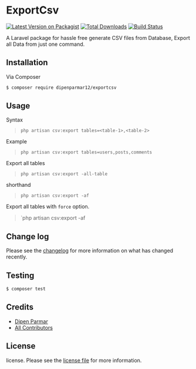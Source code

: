 # ExportCsv

[![Latest Version on Packagist][ico-version]][link-packagist]
[![Total Downloads][ico-downloads]][link-downloads]
[![Build Status][ico-travis]][link-travis]

A Laravel package for hassle free generate CSV files from Database, Export all Data from just one command.

## Installation

Via Composer

``` bash
$ composer require dipenparmar12/exportcsv
```

## Usage

Syntax

> `php artisan csv:export tables=<table-1>,<table-2>`

Example

> `php artisan csv:export tables=users,posts,comments`

Export all tables

> `php artisan csv:export -all-table`

shorthand

> `php artisan csv:export -af`

Export all tables with `force` option.
> `php artisan csv:export -af

## Change log

Please see the [changelog](changelog.md) for more information on what has changed recently.

## Testing

``` bash
$ composer test
```

## Credits

-   [Dipen Parmar](https://dipen.xyz)
-   [All Contributors](../../contributors)

## License

license. Please see the [license file](license.md) for more information.

[ico-version]: https://img.shields.io/packagist/v/dipenparmar12/exportcsv.svg?style=flat-square
[ico-downloads]: https://img.shields.io/packagist/dt/dipenparmar12/exportcsv.svg?style=flat-square
[ico-travis]: https://img.shields.io/travis/dipenparmar12/exportcsv/master.svg?style=flat-square
[ico-styleci]: https://styleci.io/repos/12345678/shield

[link-packagist]: https://packagist.org/packages/dipenparmar12/exportcsv
[link-downloads]: https://packagist.org/packages/dipenparmar12/exportcsv
[link-travis]: https://travis-ci.org/dipenparmar12/exportcsv
[link-styleci]: https://styleci.io/repos/12345678
[link-author]: https://github.com/dipenparmar12
[link-contributors]: ../../contributors
